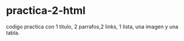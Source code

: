 # practica-2-html
codigo practica con 1 titulo, 2 parrafos,2 links, 1 lista, una imagen y una tabla.

